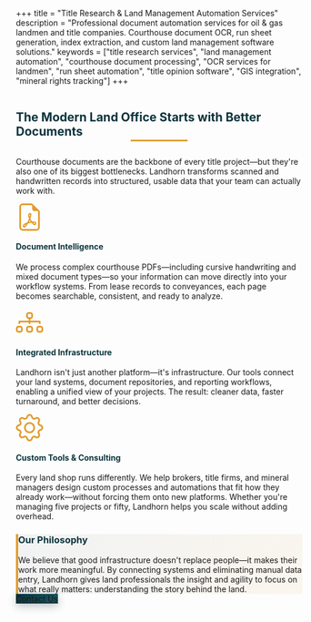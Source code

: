 +++
title = "Title Research & Land Management Automation Services"
description = "Professional document automation services for oil & gas landmen and title companies. Courthouse document OCR, run sheet generation, index extraction, and custom land management software solutions."
keywords = ["title research services", "land management automation", "courthouse document processing", "OCR services for landmen", "run sheet automation", "title opinion software", "GIS integration", "mineral rights tracking"]
+++

<div class="mb-5 text-center" style="max-width: 900px; margin: auto;">
<h2 class="display-5 fw-bold mb-4" style="color: #0C343C; position: relative; display: inline-block;">
  The Modern Land Office Starts with Better Documents
  <span style="position: absolute; bottom: -5px; left: 50%; transform: translateX(-50%); width: 100px; height: 3px; background: #E19D2F;"></span>
</h2>
<p class="lead mb-5">
Courthouse documents are the backbone of every title project—but they're also one of its biggest bottlenecks. Landhorn transforms scanned and handwritten records into structured, usable data that your team can actually work with.
</p>
</div>

<div class="row g-4 mb-5">
  <div class="col-lg-4">
    <div class="card h-100 border-0 shadow-sm">
      <div class="card-body p-4 text-center">
        <div class="mb-3" style="color: #E19D2F;">
          <svg xmlns="http://www.w3.org/2000/svg" width="48" height="48" fill="currentColor" viewBox="0 0 16 16">
            <path d="M14 4.5V14a2 2 0 0 1-2 2H4a2 2 0 0 1-2-2V2a2 2 0 0 1 2-2h5.5zm-3 0A1.5 1.5 0 0 1 9.5 3V1H4a1 1 0 0 0-1 1v12a1 1 0 0 0 1 1h8a1 1 0 0 0 1-1V4.5z"/>
            <path d="M4.603 14.087a.8.8 0 0 1-.438-.42c-.195-.388-.13-.776.08-1.102.198-.307.526-.568.897-.787a7.7 7.7 0 0 1 1.482-.645 20 20 0 0 0 1.062-2.227 7.3 7.3 0 0 1-.43-1.295c-.086-.4-.119-.796-.046-1.136.075-.354.274-.672.65-.823.192-.077.4-.12.602-.077a.7.7 0 0 1 .477.365c.088.164.12.356.127.538.007.188-.012.396-.047.614-.084.51-.27 1.134-.52 1.794a11 11 0 0 0 .98 1.686 5.8 5.8 0 0 1 1.334.05c.364.066.734.195.96.465.12.144.193.32.2.518.007.192-.047.382-.138.563a1.04 1.04 0 0 1-.354.416.86.86 0 0 1-.51.138c-.331-.014-.654-.196-.933-.417a5.7 5.7 0 0 1-.911-.95 11.7 11.7 0 0 0-1.997.406 11.3 11.3 0 0 1-1.021 1.51c-.29.35-.608.655-.926.787a.8.8 0 0 1-.58.029m1.379-1.901q-.25.115-.459.238c-.328.194-.541.383-.647.547-.094.145-.096.25-.04.361q.016.032.026.044l.035-.012c.137-.056.355-.235.635-.572a8 8 0 0 0 .45-.606m1.64-1.33a13 13 0 0 1 1.01-.193 12 12 0 0 1-.51-.858 21 21 0 0 1-.5 1.05zm2.446.45q.226.245.435.41c.24.19.407.253.498.256a.1.1 0 0 0 .07-.015.3.3 0 0 0 .094-.125.44.44 0 0 0 .059-.2.1.1 0 0 0-.026-.063c-.052-.062-.2-.152-.518-.209a4 4 0 0 0-.612-.053zM8.078 7.8a7 7 0 0 0 .2-.828q.046-.282.038-.465a.6.6 0 0 0-.032-.198.5.5 0 0 0-.145.04c-.087.035-.158.106-.196.283-.04.192-.03.469.046.822q.036.167.09.346z"/>
          </svg>
        </div>
        <h4 class="fw-bold mb-3" style="color: #0C343C;">Document Intelligence</h4>
        <p class="text-muted">We process complex courthouse PDFs—including cursive handwriting and mixed document types—so your information can move directly into your workflow systems. From lease records to conveyances, each page becomes searchable, consistent, and ready to analyze.</p>
      </div>
    </div>
  </div>
  <div class="col-lg-4">
    <div class="card h-100 border-0 shadow-sm">
      <div class="card-body p-4 text-center">
        <div class="mb-3" style="color: #E19D2F;">
          <svg xmlns="http://www.w3.org/2000/svg" width="48" height="48" fill="currentColor" viewBox="0 0 16 16">
            <path fill-rule="evenodd" d="M6 3.5A1.5 1.5 0 0 1 7.5 2h1A1.5 1.5 0 0 1 10 3.5v1A1.5 1.5 0 0 1 8.5 6v1H14a.5.5 0 0 1 .5.5v1a.5.5 0 0 1-1 0V8h-5v.5a.5.5 0 0 1-1 0V8h-5v.5a.5.5 0 0 1-1 0v-1A.5.5 0 0 1 2 7h5.5V6A1.5 1.5 0 0 1 6 4.5zM8.5 5a.5.5 0 0 0 .5-.5v-1a.5.5 0 0 0-.5-.5h-1a.5.5 0 0 0-.5.5v1a.5.5 0 0 0 .5.5zM0 11.5A1.5 1.5 0 0 1 1.5 10h1A1.5 1.5 0 0 1 4 11.5v1A1.5 1.5 0 0 1 2.5 14h-1A1.5 1.5 0 0 1 0 12.5zm1.5-.5a.5.5 0 0 0-.5.5v1a.5.5 0 0 0 .5.5h1a.5.5 0 0 0 .5-.5v-1a.5.5 0 0 0-.5-.5zm4.5.5A1.5 1.5 0 0 1 7.5 10h1a1.5 1.5 0 0 1 1.5 1.5v1A1.5 1.5 0 0 1 8.5 14h-1A1.5 1.5 0 0 1 6 12.5zm1.5-.5a.5.5 0 0 0-.5.5v1a.5.5 0 0 0 .5.5h1a.5.5 0 0 0 .5-.5v-1a.5.5 0 0 0-.5-.5zm4.5.5a1.5 1.5 0 0 1 1.5-1.5h1a1.5 1.5 0 0 1 1.5 1.5v1a1.5 1.5 0 0 1-1.5 1.5h-1a1.5 1.5 0 0 1-1.5-1.5zm1.5-.5a.5.5 0 0 0-.5.5v1a.5.5 0 0 0 .5.5h1a.5.5 0 0 0 .5-.5v-1a.5.5 0 0 0-.5-.5z"/>
          </svg>
        </div>
        <h4 class="fw-bold mb-3" style="color: #0C343C;">Integrated Infrastructure</h4>
        <p class="text-muted">Landhorn isn't just another platform—it's infrastructure. Our tools connect your land systems, document repositories, and reporting workflows, enabling a unified view of your projects. The result: cleaner data, faster turnaround, and better decisions.</p>
      </div>
    </div>
  </div>
  <div class="col-lg-4">
    <div class="card h-100 border-0 shadow-sm">
      <div class="card-body p-4 text-center">
        <div class="mb-3" style="color: #E19D2F;">
          <svg xmlns="http://www.w3.org/2000/svg" width="48" height="48" fill="currentColor" viewBox="0 0 16 16">
            <path d="M8 4.754a3.246 3.246 0 1 0 0 6.492 3.246 3.246 0 0 0 0-6.492M5.754 8a2.246 2.246 0 1 1 4.492 0 2.246 2.246 0 0 1-4.492 0"/>
            <path d="M9.796 1.343c-.527-1.79-3.065-1.79-3.592 0l-.094.319a.873.873 0 0 1-1.255.52l-.292-.16c-1.64-.892-3.433.902-2.54 2.541l.159.292a.873.873 0 0 1-.52 1.255l-.319.094c-1.79.527-1.79 3.065 0 3.592l.319.094a.873.873 0 0 1 .52 1.255l-.16.292c-.892 1.64.901 3.434 2.541 2.54l.292-.159a.873.873 0 0 1 1.255.52l.094.319c.527 1.79 3.065 1.79 3.592 0l.094-.319a.873.873 0 0 1 1.255-.52l.292.16c1.64.893 3.434-.902 2.54-2.541l-.159-.292a.873.873 0 0 1 .52-1.255l.319-.094c1.79-.527 1.79-3.065 0-3.592l-.319-.094a.873.873 0 0 1-.52-1.255l.16-.292c.893-1.64-.902-3.433-2.541-2.54l-.292.159a.873.873 0 0 1-1.255-.52zm-2.633.283c.246-.835 1.428-.835 1.674 0l.094.319a1.873 1.873 0 0 0 2.693 1.115l.291-.16c.764-.415 1.6.42 1.184 1.185l-.159.292a1.873 1.873 0 0 0 1.116 2.692l.318.094c.835.246.835 1.428 0 1.674l-.319.094a1.873 1.873 0 0 0-1.115 2.693l.16.291c.415.764-.42 1.6-1.185 1.184l-.291-.159a1.873 1.873 0 0 0-2.693 1.116l-.094.318c-.246.835-1.428.835-1.674 0l-.094-.319a1.873 1.873 0 0 0-2.692-1.115l-.292.16c-.764.415-1.6-.42-1.184-1.185l.159-.291A1.873 1.873 0 0 0 1.945 8.93l-.319-.094c-.835-.246-.835-1.428 0-1.674l.319-.094A1.873 1.873 0 0 0 3.06 4.377l-.16-.292c-.415-.764.42-1.6 1.185-1.184l.292.159a1.873 1.873 0 0 0 2.692-1.115z"/>
          </svg>
        </div>
        <h4 class="fw-bold mb-3" style="color: #0C343C;">Custom Tools & Consulting</h4>
        <p class="text-muted">Every land shop runs differently. We help brokers, title firms, and mineral managers design custom processes and automations that fit how they already work—without forcing them onto new platforms. Whether you're managing five projects or fifty, Landhorn helps you scale without adding overhead.</p>
      </div>
    </div>
  </div>
</div>

<div class="card border-0 shadow-sm mb-5" style="background: linear-gradient(135deg, rgba(12,52,60,0.05) 0%, rgba(225,157,47,0.08) 100%); border-left: 4px solid #E19D2F;">
  <div class="card-body p-5 text-center">
    <h3 class="fw-bold mb-4" style="color: #0C343C;">Our Philosophy</h3>
    <p class="lead mb-0" style="max-width: 800px; margin: auto;">
We believe that good infrastructure doesn't replace people—it makes their work more meaningful. By connecting systems and eliminating manual data entry, Landhorn gives land professionals the insight and agility to focus on what really matters: understanding the story behind the land.
    </p>
  </div>
</div>

<div class="text-center my-5">
  <a href="/contact/" class="btn btn-primary btn-lg px-5 py-3" style="background: linear-gradient(135deg, #0C343C 0%, #165965 100%); border: none; box-shadow: 0 4px 15px rgba(12,52,60,0.3);">
    Contact Us
  </a>
</div>
